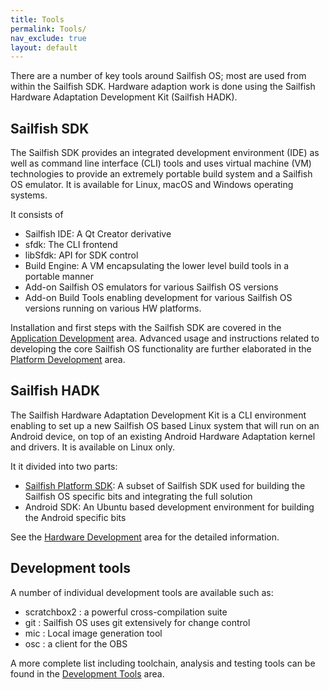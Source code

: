 ```yaml
---
title: Tools
permalink: Tools/
nav_exclude: true
layout: default
---
```


There are a number of key tools around Sailfish OS; most are used from within the Sailfish SDK. Hardware adaption work is done using the Sailfish Hardware Adaptation Development Kit (Sailfish HADK).

## Sailfish SDK

The Sailfish SDK provides an integrated development environment (IDE) as well as command line interface (CLI) tools and uses virtual machine (VM) technologies to provide an extremely portable build system and a Sailfish OS emulator. It is available for Linux, macOS and Windows operating systems.

It consists of

  - Sailfish IDE: A Qt Creator derivative
  - sfdk: The CLI frontend
  - libSfdk: API for SDK control
  - Build Engine: A VM encapsulating the lower level build tools in a portable manner
  - Add-on Sailfish OS emulators for various Sailfish OS versions
  - Add-on Build Tools enabling development for various Sailfish OS versions running on various HW platforms.

Installation and first steps with the Sailfish SDK are covered in the [Application Development](/Develop/Apps) area. Advanced usage and instructions related to developing the core Sailfish OS functionality are further elaborated in the [Platform Development](/Develop/Platform) area.

## Sailfish HADK

The Sailfish Hardware Adaptation Development Kit is a CLI environment enabling to set up a new Sailfish OS based Linux system that will run on an Android device, on top of an existing Android Hardware Adaptation kernel and drivers. It is available on Linux only.

It it divided into two parts:

  - [Sailfish Platform SDK](/Tools/Platform_SDK): A subset of Sailfish SDK used for building the Sailfish OS specific bits and integrating the full solution
  - Android SDK: An Ubuntu based development environment for building the Android specific bits

See the [Hardware Development](/Tools/Hardware_Adaptation_Development_Kit) area for the detailed information.

## Development tools

A number of individual development tools are available such as:

  - scratchbox2 : a powerful cross-compilation suite
  - git : Sailfish OS uses git extensively for change control
  - mic : Local image generation tool
  - osc : a client for the OBS

A more complete list including toolchain, analysis and testing tools can be found in the [Development Tools](/Tools/Development) area.
